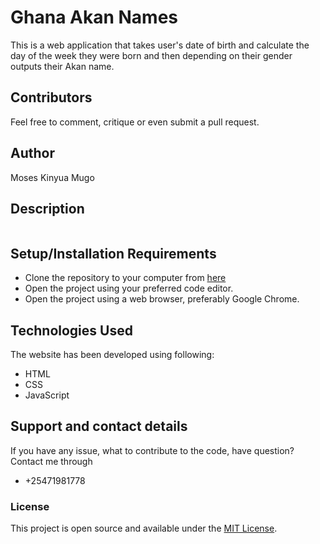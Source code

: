 # Ghana Akan Names
This is a web application that takes user's date of birth and calculate the day of the week they were born and then depending on their gender outputs their Akan name. 

## Contributors 
Feel free to comment, critique or even submit a pull request. 

## Author
Moses Kinyua Mugo

## Description
<img src = "" alt ="">

## Setup/Installation Requirements 
* Clone the repository to your computer from <a href="https://github.com/Moses-254-Mugo/Ghana-Akan-Names">here</a>
* Open the project using your preferred code editor.
* Open the project using a web browser, preferably Google Chrome.

## Technologies Used
The website has been developed using following:

* HTML
* CSS
* JavaScript

## Support and contact details
If you have any issue, what to contribute to the code, have question? Contact me through 
* +25471981778

### License
This project is open source and available under the [MIT License](LICENSE).